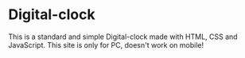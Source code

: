 # Digital-clock
This is a standard and simple Digital-clock made with HTML, CSS and JavaScript.
This site is only for PC, doesn't work on mobile!
